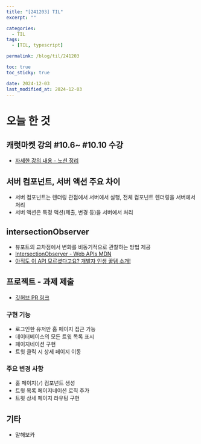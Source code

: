 ```yaml
---
title: "[241203] TIL"
excerpt: ""

categories:
  - TIL
tags:
  - [TIL, typescript]

permalink: /blog/til/241203

toc: true
toc_sticky: true

date: 2024-12-03
last_modified_at: 2024-12-03
---
```


# 오늘 한 것

## 캐럿마켓 강의 #10.6~ #10.10 수강

- [자세한 강의 내용 - 노션 정리](https://crimson-fold-8fa.notion.site/57-58-10-0-10-10-150e15d4692b80638c04ea4808bae85e?pvs=4)

## 서버 컴포넌트, 서버 액션 주요 차이

- 서버 컴포넌트는 렌더링 관점에서 서버에서 실행, 전체 컴포넌트 렌더링을 서버에서 처리
- 서버 액션은 특정 액션(제출, 변경 등)을 서버에서 처리

## intersectionObserver

- 뷰포트의 교차점에서 변화를 비동기적으로 관찰하는 방법 제공
- [IntersectionObserver - Web APIs MDN](https://developer.mozilla.org/en-US/docs/Web/API/IntersectionObserver)
- [아직도 이 API 모르셨다고요? 개발자 인생 꿀템 소개!](https://www.youtube.com/watch?v=iZhq7I42uaI)

## 프로젝트 - 과제 제출

- [깃허브 PR 링크](https://github.com/S2UZY/carrot-market/pull/5)

### 구현 기능

- 로그인한 유저만 홈 페이지 접근 가능
- 데이터베이스의 모든 트윗 목록 표시
- 페이지네이션 구현
- 트윗 클릭 시 상세 페이지 이동

### 주요 변경 사항

- 홈 페이지(`/`) 컴포넌트 생성
- 트윗 목록 페이지네이션 로직 추가
- 트윗 상세 페이지 라우팅 구현

## 기타

- 말해보카
